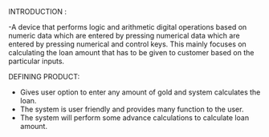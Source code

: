 INTRODUCTION :

-A device that performs logic and arithmetic digital operations based on numeric data which are entered by pressing numerical data which are entered by pressing numerical and control keys.
This mainly focuses on calculating the loan amount that has to be given to customer based on the particular inputs. 


DEFINING PRODUCT:

-	Gives user option to enter any amount of gold and system calculates the loan.
-	The system is user friendly and provides many function to the user. 
-	The system will perform some advance calculations to calculate loan amount.

